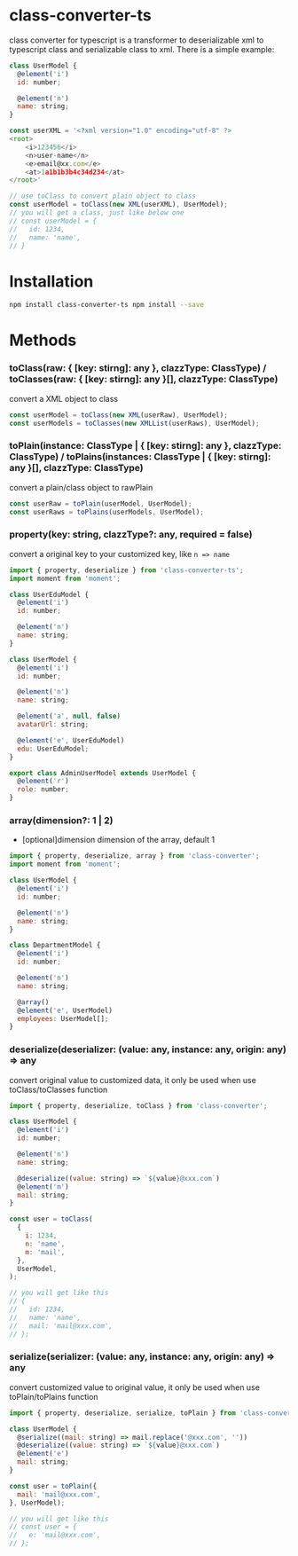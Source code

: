 # class-converter-ts

class converter for typescript is a transformer to deserializable xml to typescript class and serializable class to xml.
There is a simple example:

```js
class UserModel {
  @element('i')
  id: number;

  @element('n')
  name: string;
}

const userXML = '<?xml version="1.0" encoding="utf-8" ?>
<root>
    <i>123456</i>
    <n>user-name</n>
    <e>email@xx.com</e>
    <at>1a1b1b3b4c34d234</at>
</root>'

// use toClass to convert plain object to class
const userModel = toClass(new XML(userXML), UserModel);
// you will get a class, just like below one
// const userModel = {
//   id: 1234,
//   name: 'name',
// }
```

# Installation

```bash
npm install class-converter-ts npm install --save
```

# Methods

### toClass(raw: { [key: stirng]: any }, clazzType: ClassType) / toClasses(raw: { [key: stirng]: any }[], clazzType: ClassType)

convert a XML object to class

```js
const userModel = toClass(new XML(userRaw), UserModel);
const userModels = toClasses(new XMLList(userRaws), UserModel);
```

### toPlain(instance: ClassType | { [key: stirng]: any }, clazzType: ClassType) / toPlains(instances: ClassType | { [key: stirng]: any }[], clazzType: ClassType)

convert a plain/class object to rawPlain

```js
const userRaw = toPlain(userModel, UserModel);
const userRaws = toPlains(userModels, UserModel);
```

### property(key: string, clazzType?: any, required = false)

convert a original key to your customized key, like `n => name`

```js
import { property, deserialize } from 'class-converter-ts';
import moment from 'moment';

class UserEduModel {
  @element('i')
  id: number;

  @element('n')
  name: string;
}

class UserModel {
  @element('i')
  id: number;

  @element('n')
  name: string;

  @element('a', null, false)
  avatarUrl: string;

  @element('e', UserEduModel)
  edu: UserEduModel;
}

export class AdminUserModel extends UserModel {
  @element('r')
  role: number;
}
```

### array(dimension?: 1 | 2)

- [optional]dimension dimension of the array, default 1

```js
import { property, deserialize, array } from 'class-converter';
import moment from 'moment';

class UserModel {
  @element('i')
  id: number;

  @element('n')
  name: string;
}

class DepartmentModel {
  @element('i')
  id: number;

  @element('n')
  name: string;

  @array()
  @element('e', UserModel)
  employees: UserModel[];
}
```

### deserialize(deserializer: (value: any, instance: any, origin: any) => any

convert original value to customized data, it only be used when use toClass/toClasses function

```js
import { property, deserialize, toClass } from 'class-converter';

class UserModel {
  @element('i')
  id: number;

  @element('n')
  name: string;

  @deserialize((value: string) => `${value}@xxx.com`)
  @element('m')
  mail: string;
}

const user = toClass(
  {
    i: 1234,
    n: 'name',
    m: 'mail',
  },
  UserModel,
);

// you will get like this
// {
//   id: 1234,
//   name: 'name',
//   mail: 'mail@xxx.com',
// };
```

### serialize(serializer: (value: any, instance: any, origin: any) => any

convert customized value to original value, it only be used when use toPlain/toPlains function

```js
import { property, deserialize, serialize, toPlain } from 'class-converter';

class UserModel {
  @serialize((mail: string) => mail.replace('@xxx.com', ''))
  @deserialize((value: string) => `${value}@xxx.com`)
  @element('e')
  mail: string;
}

const user = toPlain({
  mail: 'mail@xxx.com',
}, UserModel);

// you will get like this
// const user = {
//   e: 'mail@xxx.com',
// };
```
